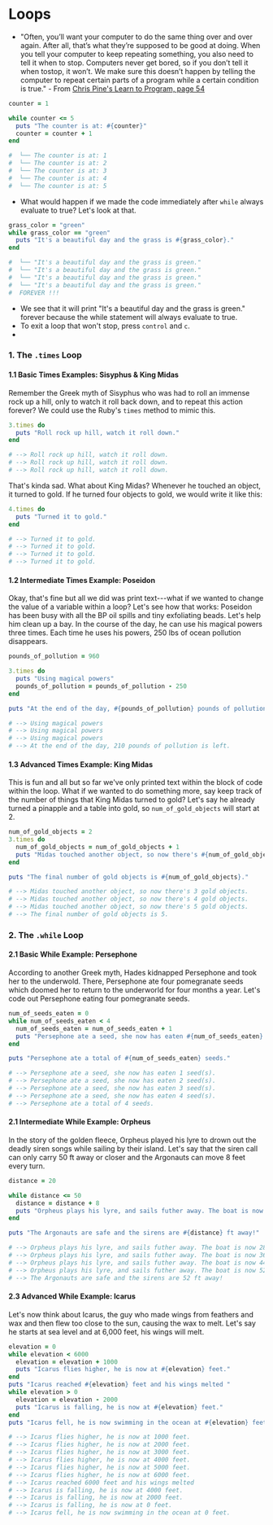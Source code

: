 # Loops

* "Often, you’ll want your computer to do the same thing over and over again. After all, that’s what they’re supposed to be good at doing. When you tell your computer to keep repeating something, you also need to tell it when to stop. Computers never get bored, so if you don’t tell it when tostop, it won’t. We make sure this doesn’t happen by telling the computer to repeat certain parts of a program while a certain condition is true." - From [Chris Pine's Learn to Program, page 54](http://books.flatironschool.com/books/43?page=54)

```ruby
counter = 1

while counter <= 5
  puts "The counter is at: #{counter}"
  counter = counter + 1
end

#  └── The counter is at: 1
#  └── The counter is at: 2
#  └── The counter is at: 3
#  └── The counter is at: 4
#  └── The counter is at: 5
```
* What would happen if we made the code immediately after `while` always evaluate to true? Let's look at that.
```ruby
grass_color = "green"
while grass_color == "green"
  puts "It's a beautiful day and the grass is #{grass_color}."
end

#  └── "It's a beautiful day and the grass is green."
#  └── "It's a beautiful day and the grass is green."
#  └── "It's a beautiful day and the grass is green."
#  └── "It's a beautiful day and the grass is green."
#  FOREVER !!!
```
* We see that it will print "It's a beautiful day and the grass is green." forever because the while statement will always evaluate to true. 
* To exit a loop that won't stop, press `control` and `c`.
* 
### 1. The `.times` Loop

#### 1.1 Basic Times Examples: Sisyphus & King Midas

Remember the Greek myth of Sisyphus who was had to roll an immense rock up a hill, only to watch it roll back down, and to repeat this action forever? We could use the Ruby's `times` method to mimic this.

```ruby
3.times do 
  puts "Roll rock up hill, watch it roll down."
end

# --> Roll rock up hill, watch it roll down.
# --> Roll rock up hill, watch it roll down.
# --> Roll rock up hill, watch it roll down.
```
That's kinda sad. What about King Midas? Whenever he touched an object, it turned to gold. If he turned four objects to gold, we would write it like this:

```ruby
4.times do 
  puts "Turned it to gold."
end

# --> Turned it to gold.
# --> Turned it to gold.
# --> Turned it to gold.
# --> Turned it to gold.
```

#### 1.2 Intermediate Times Example: Poseidon

Okay, that's fine but all we did was print text---what if we wanted to change the value of a variable within a loop? Let's see how that works: Poseidon has been busy with all the BP oil spills and tiny exfoliating beads. Let's help him clean up a bay. In the course of the day, he can use his magical powers three times. Each time he uses his powers, 250 lbs of ocean pollution disappears.

```ruby
pounds_of_pollution = 960

3.times do 
  puts "Using magical powers"
  pounds_of_pollution = pounds_of_pollution - 250
end

puts "At the end of the day, #{pounds_of_pollution} pounds of pollution is left."

# --> Using magical powers
# --> Using magical powers
# --> Using magical powers
# --> At the end of the day, 210 pounds of pollution is left.
```

#### 1.3 Advanced Times Example: King Midas

This is fun and all but so far we've only printed text within the block of code within the loop. What if we wanted to do something more, say keep track of the number of things that King Midas turned to gold? Let's say he already turned a pinapple and a table into gold, so `num_of_gold_objects` will start at 2. 

```ruby
num_of_gold_objects = 2
3.times do 
  num_of_gold_objects = num_of_gold_objects + 1
  puts "Midas touched another object, so now there's #{num_of_gold_objects} gold objects."
end

puts "The final number of gold objects is #{num_of_gold_objects}."

# --> Midas touched another object, so now there's 3 gold objects.
# --> Midas touched another object, so now there's 4 gold objects.
# --> Midas touched another object, so now there's 5 gold objects.
# --> The final number of gold objects is 5.
```

### 2. The `.while` Loop

#### 2.1 Basic While Example: Persephone

According to another Greek myth, Hades kidnapped Persephone and took her to the underwold. There, Persephone ate four pomegranate seeds which doomed her to return to the underworld for four months a year. Let's code out Persephone eating four pomegranate seeds.

```ruby
num_of_seeds_eaten = 0
while num_of_seeds_eaten < 4
  num_of_seeds_eaten = num_of_seeds_eaten + 1
  puts "Persephone ate a seed, she now has eaten #{num_of_seeds_eaten} seed(s)."
end

puts "Persephone ate a total of #{num_of_seeds_eaten} seeds."

# --> Persephone ate a seed, she now has eaten 1 seed(s).
# --> Persephone ate a seed, she now has eaten 2 seed(s).
# --> Persephone ate a seed, she now has eaten 3 seed(s).
# --> Persephone ate a seed, she now has eaten 4 seed(s).
# --> Persephone ate a total of 4 seeds.
```
#### 2.1 Intermediate While Example: Orpheus

In the story of the golden fleece, Orpheus played his lyre to drown out the deadly siren songs while sailing by their island. Let's say that the siren call can only carry 50 ft away or closer and the Argonauts can move 8 feet every turn.

```ruby
distance = 20

while distance <= 50
  distance = distance + 8
  puts "Orpheus plays his lyre, and sails futher away. The boat is now #{distance} ft away from the sirens."
end

puts "The Argonauts are safe and the sirens are #{distance} ft away!"

# --> Orpheus plays his lyre, and sails futher away. The boat is now 28 ft away from the sirens.
# --> Orpheus plays his lyre, and sails futher away. The boat is now 36 ft away from the sirens.
# --> Orpheus plays his lyre, and sails futher away. The boat is now 44 ft away from the sirens.
# --> Orpheus plays his lyre, and sails futher away. The boat is now 52 ft away from the sirens.
# --> The Argonauts are safe and the sirens are 52 ft away!
```

#### 2.3 Advanced While Example: Icarus

Let's now think about Icarus, the guy who made wings from feathers and wax and then flew too close to the sun, causing the wax to melt. Let's say he starts at sea level and at 6,000 feet, his wings will melt.

```ruby
elevation = 0
while elevation < 6000
  elevation = elevation + 1000
  puts "Icarus flies higher, he is now at #{elevation} feet."
end
puts "Icarus reached #{elevation} feet and his wings melted "
while elevation > 0
  elevation = elevation - 2000
  puts "Icarus is falling, he is now at #{elevation} feet."
end
puts "Icarus fell, he is now swimming in the ocean at #{elevation} feet."

# --> Icarus flies higher, he is now at 1000 feet.
# --> Icarus flies higher, he is now at 2000 feet.
# --> Icarus flies higher, he is now at 3000 feet.
# --> Icarus flies higher, he is now at 4000 feet.
# --> Icarus flies higher, he is now at 5000 feet.
# --> Icarus flies higher, he is now at 6000 feet.
# --> Icarus reached 6000 feet and his wings melted 
# --> Icarus is falling, he is now at 4000 feet.
# --> Icarus is falling, he is now at 2000 feet.
# --> Icarus is falling, he is now at 0 feet.
# --> Icarus fell, he is now swimming in the ocean at 0 feet.
```

